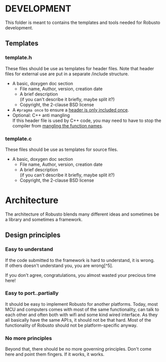 # DEVELOPMENT

This folder is meant to contains the templates and tools needed for Robusto development.

## Templates

### template.h
These files should be use as templates for header files.
Note that header files for external use are put in a separate /include structure.

* A basic, doxygen doc section
    * File name, Author, version, creation date
    * A brief description<br/>(if you can't describe it briefly, maybe split it?)
    * Copyright, the 2-clause BSD license
* A `#pragma once` to ensure a [header is only included once](https://en.wikipedia.org/wiki/Pragma_once).
* Optional: C++ anti mangling <br />
If this header file is used by C++ code, you may need to have to stop the compiler from [mangling the function names](https://en.wikipedia.org/wiki/Name_mangling). 
### template.c

These files should be use as templates for source files.

* A basic, doxygen doc section
    * File name, Author, version, creation date
    * A brief description<br/>(if you can't describe it briefly, maybe split it?)
    * Copyright, the 2-clause BSD license




# Architecture

The architecture of Robusto blends many different ideas and sometimes be a library and sometimes a framework.
## Design principles

### Easy to understand
If the code submitted to the framework is hard to understand, it is wrong.  
If others doesn't understand you, you are wrong[^5]. 

If you don't agree, congratulations, you almost wasted your precious time here!


### Easy to port..partially
It should be easy to implement Robusto for another platforms. 
Today, most MCU and computers comes with most of the same functionality,
can talk to each other and often both with wifi and some kind wired interface.
As they all basically have the same API:s, it should not be that hard. 
Most of the functionality of Robusto should not be platform-specific anyway.

### No more principles
Beyond that, there should be no more governing principles. 
Don't come here and point them fingers. If it works, it works.
